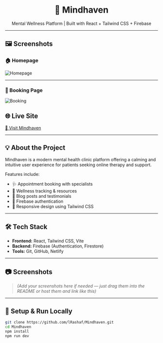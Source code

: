<h1 align="center">🧠 Mindhaven</h1>

<p align="center">
Mental Wellness Platform | Built with React + Tailwind CSS + Firebase
</p>

---
## 🖼 Screenshots

### 🏠 Homepage
![Homepage](./assets/homepage.png)

---

### 🧾 Booking Page
![Booking](./assets/booking.png)


## 🌐 Live Site

[🔗 Visit Mindhaven](https://legendary-daffodil-6b12b9.netlify.app/)

---

## 💡 About the Project

Mindhaven is a modern mental health clinic platform offering a calming and intuitive user experience for patients seeking online therapy and support.

Features include:
- 🩺 Appointment booking with specialists
- 🧘 Wellness tracking & resources
- 📰 Blog posts and testimonials
- 🔐 Firebase authentication
- 🎯 Responsive design using Tailwind CSS

---

## 🛠️ Tech Stack

- **Frontend:** React, Tailwind CSS, Vite
- **Backend:** Firebase (Authentication, Firestore)
- **Tools:** Git, GitHub, Netlify

---

## 📷 Screenshots

> *(Add your screenshots here if needed — just drag them into the README or host them and link like this)*

---

## 🚀 Setup & Run Locally

```bash
git clone https://github.com/lRashaf/Mindhaven.git
cd Mindhaven
npm install
npm run dev
